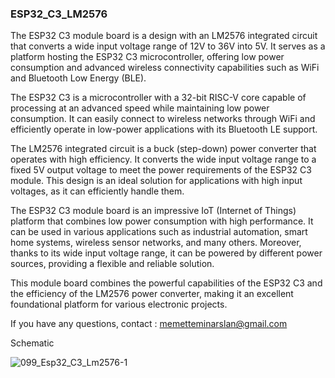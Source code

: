 ### ESP32_C3_LM2576
The ESP32 C3 module board is a design with an LM2576 integrated circuit that converts a wide input voltage range of 12V to 36V into 5V. It serves as a platform hosting the ESP32 C3 microcontroller, offering low power consumption and advanced wireless connectivity capabilities such as WiFi and Bluetooth Low Energy (BLE).

The ESP32 C3 is a microcontroller with a 32-bit RISC-V core capable of processing at an advanced speed while maintaining low power consumption. It can easily connect to wireless networks through WiFi and efficiently operate in low-power applications with its Bluetooth LE support.

The LM2576 integrated circuit is a buck (step-down) power converter that operates with high efficiency. It converts the wide input voltage range to a fixed 5V output voltage to meet the power requirements of the ESP32 C3 module. This design is an ideal solution for applications with high input voltages, as it can efficiently handle them.

The ESP32 C3 module board is an impressive IoT (Internet of Things) platform that combines low power consumption with high performance. It can be used in various applications such as industrial automation, smart home systems, wireless sensor networks, and many others. Moreover, thanks to its wide input voltage range, it can be powered by different power sources, providing a flexible and reliable solution.

This module board combines the powerful capabilities of the ESP32 C3 and the efficiency of the LM2576 power converter, making it an excellent foundational platform for various electronic projects.

If you have any questions, contact : memetteminarslan@gmail.com

Schematic

![099_Esp32_C3_Lm2576-1](https://github.com/memetteminarslan/esp32_c3_lm2576/assets/74721347/57d01de1-8c18-4414-a117-359b0c252711)
